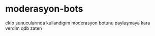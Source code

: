 # moderasyon-bots
ekip sunucularında kullandıgım moderasyon botunu paylaşmaya kara verdim qdb zaten
